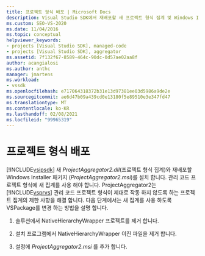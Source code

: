 ```yaml
---
title: 프로젝트 형식 배포 | Microsoft Docs
description: Visual Studio SDK에서 재배포할 새 프로젝트 형식 집계 및 Windows Installer 패키지를 사용 하 여 관리 코드 프로젝트 형식을 배포 하는 방법에 대해 알아봅니다.
ms.custom: SEO-VS-2020
ms.date: 11/04/2016
ms.topic: conceptual
helpviewer_keywords:
- projects [Visual Studio SDK], managed-code
- projects [Visual Studio SDK], aggregator
ms.assetid: 7f132f67-8589-464c-90dc-0d57ae02aa8f
author: acangialosi
ms.author: anthc
manager: jmartens
ms.workload:
- vssdk
ms.openlocfilehash: e717064318372b31e13d97381ee03d5986a9de2e
ms.sourcegitcommit: ae6d47b09a439cd0e13180f5e89510e3e347fd47
ms.translationtype: MT
ms.contentlocale: ko-KR
ms.lasthandoff: 02/08/2021
ms.locfileid: "99965319"
---
```

# <a name="deploy-project-types"></a>프로젝트 형식 배포
[!INCLUDE[vsipsdk](../../extensibility/includes/vsipsdk_md.md)] 새 *ProjectAggregator2.dll*(프로젝트 형식 집계)와 재배포할 Windows Installer 패키지 (*ProjectAggregator2.msi*)를 설치 합니다. 관리 코드 프로젝트 형식에 새 집계를 사용 해야 합니다. ProjectAggregator2는 [!INCLUDE[vsprvs](../../code-quality/includes/vsprvs_md.md)] 관리 코드 프로젝트 형식이 제대로 작동 하지 않도록 하는 프로젝트 집계의 제한 사항을 해결 합니다. 다음 단계에서는 새 집계를 사용 하도록 VSPackage를 변경 하는 방법을 설명 합니다.

1. 솔루션에서 NativeHierarchyWrapper 프로젝트를 제거 합니다.

2. 설치 프로그램에서 NativeHierarchyWrapper 이진 파일을 제거 합니다.

3. 설정에 *ProjectAggregator2.msi* 를 추가 합니다.
